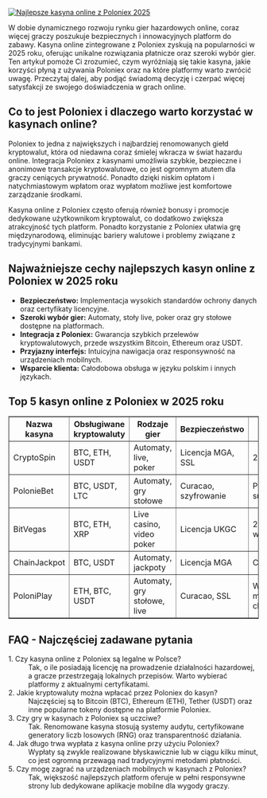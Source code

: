 [![Najlepsze kasyna online z Poloniex 2025](https://123-caf.pages.dev/gitsignup.png)](https://vrmoo.ru/Bt82HjjY)

<div>   <p>W dobie dynamicznego rozwoju rynku gier hazardowych online, coraz więcej graczy poszukuje bezpiecznych i innowacyjnych platform do zabawy. Kasyna online zintegrowane z Poloniex zyskują na popularności w 2025 roku, oferując unikalne rozwiązania płatnicze oraz szeroki wybór gier. Ten artykuł pomoże Ci zrozumieć, czym wyróżniają się takie kasyna, jakie korzyści płyną z używania Poloniex oraz na które platformy warto zwrócić uwagę. Przeczytaj dalej, aby podjąć świadomą decyzję i czerpać więcej satysfakcji ze swojego doświadczenia w grach online.</p>   <h2>Co to jest Poloniex i dlaczego warto korzystać w kasynach online?</h2>   <p>Poloniex to jedna z największych i najbardziej renomowanych giełd kryptowalut, która od niedawna coraz śmielej wkracza w świat hazardu online. Integracja Poloniex z kasynami umożliwia szybkie, bezpieczne i anonimowe transakcje kryptowalutowe, co jest ogromnym atutem dla graczy ceniących prywatność. Ponadto dzięki niskim opłatom i natychmiastowym wpłatom oraz wypłatom możliwe jest komfortowe zarządzanie środkami.</p>   <p>Kasyna online z Poloniex często oferują również bonusy i promocje dedykowane użytkownikom kryptowalut, co dodatkowo zwiększa atrakcyjność tych platform. Ponadto korzystanie z Poloniex ułatwia grę międzynarodową, eliminując bariery walutowe i problemy związane z tradycyjnymi bankami.</p>  <h2>Najważniejsze cechy najlepszych kasyn online z Poloniex w 2025 roku</h2>   <ul>     <li><strong>Bezpieczeństwo:</strong> Implementacja wysokich standardów ochrony danych oraz certyfikaty licencyjne.</li>     <li><strong>Szeroki wybór gier:</strong> Automaty, stoły live, poker oraz gry stołowe dostępne na platformach.</li>     <li><strong>Integracja z Poloniex:</strong> Gwarancja szybkich przelewów kryptowalutowych, przede wszystkim Bitcoin, Ethereum oraz USDT.</li>     <li><strong>Przyjazny interfejs:</strong> Intuicyjna nawigacja oraz responsywność na urządzeniach mobilnych.</li>     <li><strong>Wsparcie klienta:</strong> Całodobowa obsługa w języku polskim i innych językach.</li>   </ul>  <h2>Top 5 kasyn online z Poloniex w 2025 roku</h2>   <table border="1" cellpadding="8" cellspacing="0">     <thead>       <tr>         <th>Nazwa kasyna</th>         <th>Obsługiwane kryptowaluty</th>         <th>Rodzaje gier</th>         <th>Bezpieczeństwo</th>         <th>Wsparcie klienta</th>       </tr>     </thead>     <tbody>       <tr>         <td>CryptoSpin</td>         <td>BTC, ETH, USDT</td>         <td>Automaty, live, poker</td>         <td>Licencja MGA, SSL</td>         <td>24/7 chat</td>       </tr>       <tr>         <td>PolonieBet</td>         <td>BTC, USDT, LTC</td>         <td>Automaty, gry stołowe</td>         <td>Curacao, szyfrowanie</td>         <td>Polski support</td>       </tr>       <tr>         <td>BitVegas</td>         <td>BTC, ETH, XRP</td>         <td>Live casino, video poker</td>         <td>Licencja UKGC</td>         <td>24/7, wielojęzyczne</td>       </tr>       <tr>         <td>ChainJackpot</td>         <td>BTC, USDT</td>         <td>Automaty, jackpoty</td>         <td>Licencja MGA</td>         <td>Chat na żywo</td>       </tr>       <tr>         <td>PoloniPlay</td>         <td>ETH, BTC, USDT</td>         <td>Automaty, gry stołowe, live</td>         <td>Curacao, SSL</td>         <td>Wsparcie mailowe i chat</td>       </tr>     </tbody>   </table>    <h2>FAQ - Najczęściej zadawane pytania</h2>   <dl>     <dt>1. Czy kasyna online z Poloniex są legalne w Polsce?</dt>     <dd>Tak, o ile posiadają licencję na prowadzenie działalności hazardowej, a gracze przestrzegają lokalnych przepisów. Warto wybierać platformy z aktualnymi certyfikatami.</dd>        <dt>2. Jakie kryptowaluty można wpłacać przez Poloniex do kasyn?</dt>     <dd>Najczęściej są to Bitcoin (BTC), Ethereum (ETH), Tether (USDT) oraz inne popularne tokeny dostępne na platformie Poloniex.</dd>        <dt>3. Czy gry w kasynach z Poloniex są uczciwe?</dt>     <dd>Tak. Renomowane kasyna stosują systemy audytu, certyfikowane generatory liczb losowych (RNG) oraz transparentność działania.</dd>        <dt>4. Jak długo trwa wypłata z kasyna online przy użyciu Poloniex?</dt>     <dd>Wypłaty są zwykle realizowane błyskawicznie lub w ciągu kilku minut, co jest ogromną przewagą nad tradycyjnymi metodami płatności.</dd>        <dt>5. Czy mogę zagrać na urządzeniach mobilnych w kasynach z Poloniex?</dt>     <dd>Tak, większość najlepszych platform oferuje w pełni responsywne strony lub dedykowane aplikacje mobilne dla wygody graczy.</dd>   </dl>   </div>